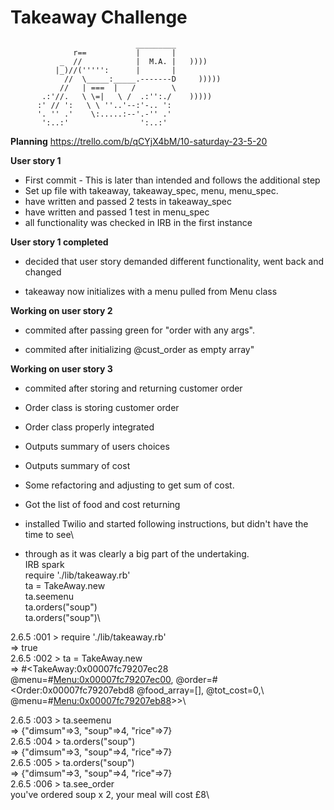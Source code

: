 Takeaway Challenge
==================
```
                            _________
              r==           |       |
           _  //            |  M.A. |   ))))
          |_)//(''''':      |       |
            //  \_____:_____.-------D     )))))
           //   | ===  |   /        \
       .:'//.   \ \=|   \ /  .:'':./    )))))
      :' // ':   \ \ ''..'--:'-.. ':
      '. '' .'    \:.....:--'.-'' .'
       ':..:'                ':..:'

 ```

**Planning**
https://trello.com/b/qCYjX4bM/10-saturday-23-5-20

  **User story 1**
  
  * First commit - This is later than intended and follows the additional step
  * Set up file with takeaway, takeaway_spec, menu, menu_spec.
  * have written and passed 2 tests in takeaway_spec
  * have written and passed 1 test in menu_spec
  * all functionality was checked in IRB in the first instance

  **User story 1 completed**

  * decided that user story demanded different functionality, went back and changed

  * takeaway now initializes with a menu pulled from Menu class

  **Working on user story 2**

  * commited after passing green for "order with any args".

  * commited after initializing @cust_order as empty array"

  **Working on user story 3**

  * commited after storing and returning customer order

  * Order class is storing customer order

  * Order class properly integrated

  * Outputs summary of users choices

  * Outputs summary of cost

  * Some refactoring and adjusting to get sum of cost.

  * Got the list of food and cost returning

  * installed Twilio and started following instructions, but didn't have the time to see\
  * through as it was clearly a big part of the undertaking.\
IRB spark\
require './lib/takeaway.rb'\
ta = TakeAway.new\
ta.seemenu\
ta.orders("soup")\
ta.orders("soup")\

2.6.5 :001 > require './lib/takeaway.rb'\
 => true\
2.6.5 :002 > ta = TakeAway.new\
 => #<TakeAway:0x00007fc79207ec28 @menu=#<Menu:0x00007fc79207ec00>, @order=#<Order:0x00007fc79207ebd8 @food_array=[], @tot_cost=0,\ @menu=#<Menu:0x00007fc79207eb88>>>\

2.6.5 :003 > ta.seemenu\
 => {"dimsum"=>3, "soup"=>4, "rice"=>7}\
2.6.5 :004 > ta.orders("soup")\
 => {"dimsum"=>3, "soup"=>4, "rice"=>7}\
2.6.5 :005 > ta.orders("soup")\
 => {"dimsum"=>3, "soup"=>4, "rice"=>7}\
2.6.5 :006 > ta.see_order\
you've ordered soup x 2, your meal will cost £8\
